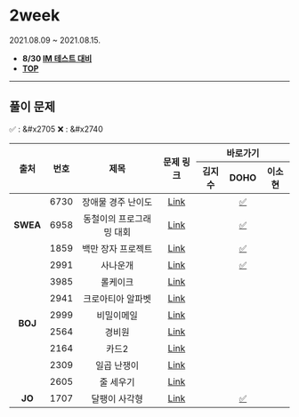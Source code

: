 # 2week
2021.08.09 ~ 2021.08.15.
* **8/30 [IM 테스트 대비](https://docs.google.com/spreadsheets/d/1woMUqd7Pi8CfYVYW4LeIS-JvxBVjan0KjjWtc2bOF34/edit#gid=0)**
* [**TOP**](../README.md)

---
## 풀이 문제
:white_check_mark: : &#x2705    :x: : &#x2740
<table>
    <thead>
        <tr>
            <th rowspan="2"> 출처 </th>
            <th rowspan="2"> 번호 </th>
            <th rowspan="2"> 제목 </th>
            <th rowspan="2"> 문제 링크 </th>
            <th colspan="3">바로가기</th>
        </tr>
        <tr>
            <th>김지수</th>
            <th>DOHO</th>
            <th>이소현</th>
        </tr>
    </thead>
    <tbody>
        <tr>
            <td rowspan="3" align="center"><b>SWEA</b></td>
            <td align="center">6730</td>
            <td align="center">장애물 경주 난이도</td>
            <td align="center"><a href="https://swexpertacademy.com/main/code/problem/problemDetail.do?contestProbId=AWefy5x65PoDFAUh">Link</a></td>
            <td align="center"><a href=""> </a></td>
            <td align="center"><a href="doho/swea_6730.java"> &#x2705 </a></td>
            <td align="center"><a href=""> </a></td>
        </tr>
        <tr>
            <td align="center">6958</td>
            <td align="center">동철이의 프로그래밍 대회</td>
            <td align="center"><a href="https://swexpertacademy.com/main/code/problem/problemDetail.do?contestProbId=AWjlFcGK3dMDFAVT">Link</a></td>
            <td align="center"><a href=""> </a></td>
            <td align="center"><a href="doho/swea_6958.java"> &#x2705 </a></td>
            <td align="center"><a href=""> </a></td>
        </tr>
        <tr>
            <td align="center">1859</td>
            <td align="center">백만 장자 프로젝트</td>
            <td align="center"><a href="https://swexpertacademy.com/main/code/problem/problemDetail.do?contestProbId=AV5LrsUaDxcDFAXc">Link</a></td>
            <td align="center"><a href=""> </a></td>
            <td align="center"><a href="doho/swea_1859.java"> &#x2705 </a></td>
            <td align="center"><a href=""> </a></td>
        </tr>
        <tr>
            <td rowspan="8" align="center"><b>BOJ</b></td>
            <td align="center">2991</td>
            <td align="center">사나운개</td>
            <td align="center"><a href="https://www.acmicpc.net/problem/2991">Link</a></td>
            <td align="center"><a href=""> </a></td>
            <td align="center"><a href="doho/boj_2991.java"> &#x2705 </a></td>
            <td align="center"><a href=""> </a></td>
        </tr>
        <tr>
            <td align="center">3985</td>
            <td align="center">롤케이크</td>
            <td align="center"><a href="https://www.acmicpc.net/problem/3985">Link</a></td>
            <td align="center"><a href=""> </a></td>
            <td align="center"><a href=""> </a></td>
            <td align="center"><a href=""> </a></td>
        </tr>
        <tr>
            <td align="center">2941</td>
            <td align="center">크로아티아 알파벳</td>
            <td align="center"><a href="https://www.acmicpc.net/problem/2941">Link</a></td>
            <td align="center"><a href=""> </a></td>
            <td align="center"><a href=""> </a></td>
            <td align="center"><a href=""> </a></td>
        </tr>
        <tr>
            <td align="center">2999</td>
            <td align="center">비밀이메일</td>
            <td align="center"><a href="https://www.acmicpc.net/problem/2999">Link</a></td>
            <td align="center"><a href=""> </a></td>
            <td align="center"><a href=""> </a></td>
            <td align="center"><a href=""> </a></td>
        </tr>
        <tr>
            <td align="center">2564</td>
            <td align="center">경비원</td>
            <td align="center"><a href="https://www.acmicpc.net/problem/2564">Link</a></td>
            <td align="center"><a href=""> </a></td>
            <td align="center"><a href=""> </a></td>
            <td align="center"><a href=""> </a></td>
        </tr>
        <tr>
            <td align="center">2164</td>
            <td align="center">카드2</td>
            <td align="center"><a href="https://www.acmicpc.net/problem/2164">Link</a></td>
            <td align="center"><a href=""> </a></td>
            <td align="center"><a href=""> </a></td>
            <td align="center"><a href=""> </a></td>
        </tr>
        <tr>
            <td align="center">2309</td>
            <td align="center">일곱 난쟁이</td>
            <td align="center"><a href="https://www.acmicpc.net/problem/2309">Link</a></td>
            <td align="center"><a href=""> </a></td>
            <td align="center"><a href=""> </a></td>
            <td align="center"><a href=""> </a></td>
        </tr>
        <tr>
            <td align="center">2605</td>
            <td align="center">줄 세우기</td>
            <td align="center"><a href="https://www.acmicpc.net/problem/2605">Link</a></td>
            <td align="center"><a href=""> </a></td>
            <td align="center"><a href=""> </a></td>
            <td align="center"><a href=""> </a></td>
        </tr>
        <tr>
            <td align="center"><b>JO</b></td>
            <td align="center">1707</td>
            <td align="center">달팽이 사각형</td>
            <td align="center"><a href="http://www.jungol.co.kr/bbs/board.php?bo_table=pbank&wr_id=980&sca=2020">Link</a></td>
            <td align="center"><a href=""> </a></td>
            <td align="center"><a href="doho/jo_1707.java"> &#x2705 </a></td>
            <td align="center"><a href=""> </a></td>
        </tr>
    </tbody>
</table>